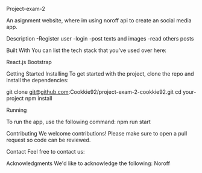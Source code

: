 Project-exam-2

An asignment website, where im using noroff api to create an social media app.

Description
-Register user
-login
-post texts and images
-read others posts

Built With
You can list the tech stack that you've used over here:

React.js
Bootstrap

Getting Started
Installing
To get started with the project, clone the repo and install the dependencies:

git clone git@github.com:Cookkie92/project-exam-2-cookkie92.git
cd your-project
npm install

Running

To run the app, use the following command:
npm run start

Contributing
We welcome contributions! Please make sure to open a pull request so code can be reviewed.

Contact
Feel free to contact us:

Acknowledgments
We'd like to acknowledge the following:
Noroff
